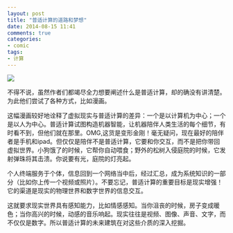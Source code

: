 ```yaml
---
layout: post
title: "普适计算的道路和梦想"
date: 2014-08-15 11:41
comments: true
categories: 
- comic
tags:
- 计算
---
```


![](http://www.ubiq.com/hypertext/weiser/VRvsUbi.gif)

不得不说，虽然作者们都竭尽全力想要阐述什么是普适计算，却的确没有讲清楚。为此他们尝试了各种方式，比如漫画。

这幅漫画较好地诠释了虚拟现实与普适计算的差异：一个是以计算机为中心；一个是以人为中心。普适计算试图构造机器智能，让机器陪伴人类生活的每个细节，有时看不到，但他们就在那里。OMG,这货是变形金刚！毫无疑问，现在最好的陪伴者是手机和ipad。但仅仅是陪伴不是普适计算，它要和你交互，而不是把你带回虚拟世界。小狗饿了的时候，它帮你自动喂食；野外的松树入侵庭院的时候，它发射弹珠将其击溃。你说要有光，庭院的灯亮起。

个人终端服务于个体，信息回到一个网络当中后，经过汇总，成为系统知识的一部分（比如你上传一个视频或照片）。不要忘记，普适计算的重要目标是现实增强！它的渠道是现实的物理世界和数字世界的信息交互。

这就要求现实世界具有感知能力，比如情感感知。当你沮丧的时候，房子变成暖色；当你高兴的时候，动感的音乐响起。现实往往是视频、图像、声音、文字，而不仅仅是数字。所以普适计算的未来建筑在对这些介质的深入挖掘。

